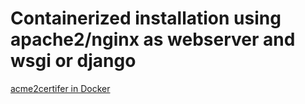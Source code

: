 <!-- markdownlint-disable  MD013 -->
<!-- wiki-title Containerized installation -->
# Containerized installation using apache2/nginx as webserver and wsgi or django

[acme2certifer in Docker](../examples/Docker)
